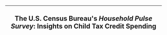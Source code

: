 <header content: links>

----

## The U.S. Census Bureau's *Household Pulse Survey*: Insights on Child Tax Credit Spending
